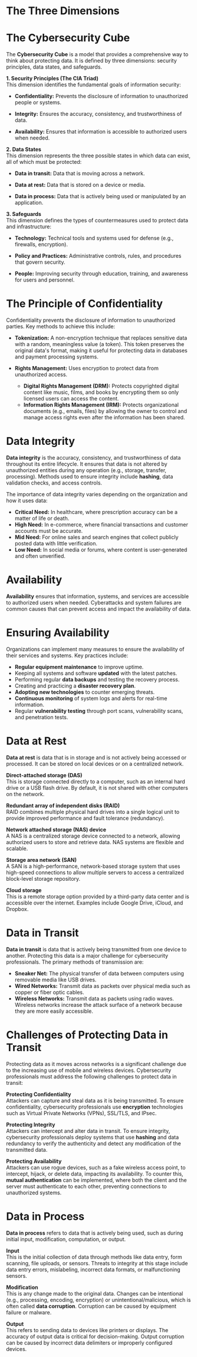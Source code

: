 # **The Three Dimensions**

# The Cybersecurity Cube
The **Cybersecurity Cube** is a model that provides a comprehensive way to think about protecting data. It is defined by three dimensions: security principles, data states, and safeguards.

**1. Security Principles (The CIA Triad)**  
This dimension identifies the fundamental goals of information security:

- **Confidentiality:** Prevents the disclosure of information to unauthorized people or systems.
    
- **Integrity:** Ensures the accuracy, consistency, and trustworthiness of data.
    
- **Availability:** Ensures that information is accessible to authorized users when needed.

**2. Data States**  
This dimension represents the three possible states in which data can exist, all of which must be protected:

- **Data in transit:** Data that is moving across a network.
    
- **Data at rest:** Data that is stored on a device or media.
    
- **Data in process:** Data that is actively being used or manipulated by an application.
    

**3. Safeguards**  
This dimension defines the types of countermeasures used to protect data and infrastructure:

- **Technology:** Technical tools and systems used for defense (e.g., firewalls, encryption).
    
- **Policy and Practices:** Administrative controls, rules, and procedures that govern security.
    
- **People:** Improving security through education, training, and awareness for users and personnel.


# The Principle of Confidentiality
Confidentiality prevents the disclosure of information to unauthorized parties. Key methods to achieve this include:

- **Tokenization:** A non-encryption technique that replaces sensitive data with a random, meaningless value (a token). This token preserves the original data's format, making it useful for protecting data in databases and payment processing systems.

- **Rights Management:** Uses encryption to protect data from unauthorized access.
    - **Digital Rights Management (DRM):** Protects copyrighted digital content like music, films, and books by encrypting them so only licensed users can access the content.
    - **Information Rights Management (IRM):** Protects organizational documents (e.g., emails, files) by allowing the owner to control and manage access rights even after the information has been shared.


# Data Integrity
**Data integrity** is the accuracy, consistency, and trustworthiness of data throughout its entire lifecycle. It ensures that data is not altered by unauthorized entities during any operation (e.g., storage, transfer, processing). Methods used to ensure integrity include **hashing**, data validation checks, and access controls.

The importance of data integrity varies depending on the organization and how it uses data:
- **Critical Need:** In healthcare, where prescription accuracy can be a matter of life or death.
- **High Need:** In e-commerce, where financial transactions and customer accounts must be accurate.
- **Mid Need:** For online sales and search engines that collect publicly posted data with little verification.
- **Low Need:** In social media or forums, where content is user-generated and often unverified.

# Availability
**Availability** ensures that information, systems, and services are accessible to authorized users when needed. Cyberattacks and system failures are common causes that can prevent access and impact the availability of data.


# Ensuring Availability
Organizations can implement many measures to ensure the availability of their services and systems. Key practices include:

- **Regular equipment maintenance** to improve uptime.
- Keeping all systems and software **updated** with the latest patches.
- Performing regular **data backups** and testing the recovery process.
- Creating and practicing a **disaster recovery plan**.
- **Adopting new technologies** to counter emerging threats.
- **Continuous monitoring** of system logs and alerts for real-time information.
- Regular **vulnerability testing** through port scans, vulnerability scans, and penetration tests.


# Data at Rest
**Data at rest** is data that is in storage and is not actively being accessed or processed. It can be stored on local devices or on a centralized network.

**Direct-attached storage (DAS)**  
This is storage connected directly to a computer, such as an internal hard drive or a USB flash drive. By default, it is not shared with other computers on the network.

**Redundant array of independent disks (RAID)**  
RAID combines multiple physical hard drives into a single logical unit to provide improved performance and fault tolerance (redundancy).

**Network attached storage (NAS) device**  
A NAS is a centralized storage device connected to a network, allowing authorized users to store and retrieve data. NAS systems are flexible and scalable.

**Storage area network (SAN)**  
A SAN is a high-performance, network-based storage system that uses high-speed connections to allow multiple servers to access a centralized block-level storage repository.

**Cloud storage**  
This is a remote storage option provided by a third-party data center and is accessible over the internet. Examples include Google Drive, iCloud, and Dropbox.


# Data in Transit

**Data in transit** is data that is actively being transmitted from one device to another. Protecting this data is a major challenge for cybersecurity professionals. The primary methods of transmission are:

- **Sneaker Net:** The physical transfer of data between computers using removable media like USB drives.
- **Wired Networks:** Transmit data as packets over physical media such as copper or fiber optic cables.
- **Wireless Networks:** Transmit data as packets using radio waves. Wireless networks increase the attack surface of a network because they are more easily accessible.


# Challenges of Protecting Data in Transit
Protecting data as it moves across networks is a significant challenge due to the increasing use of mobile and wireless devices. Cybersecurity professionals must address the following challenges to protect data in transit:

**Protecting Confidentiality**  
Attackers can capture and steal data as it is being transmitted. To ensure confidentiality, cybersecurity professionals use **encryption** technologies such as Virtual Private Networks (VPNs), SSL/TLS, and IPsec.

**Protecting Integrity**  
Attackers can intercept and alter data in transit. To ensure integrity, cybersecurity professionals deploy systems that use **hashing** and data redundancy to verify the authenticity and detect any modification of the transmitted data.

**Protecting Availability**  
Attackers can use rogue devices, such as a fake wireless access point, to intercept, hijack, or delete data, impacting its availability. To counter this, **mutual authentication** can be implemented, where both the client and the server must authenticate to each other, preventing connections to unauthorized systems.


# Data in Process
**Data in process** refers to data that is actively being used, such as during initial input, modification, computation, or output.

**Input**  
This is the initial collection of data through methods like data entry, form scanning, file uploads, or sensors. Threats to integrity at this stage include data entry errors, mislabeling, incorrect data formats, or malfunctioning sensors.

**Modification**  
This is any change made to the original data. Changes can be intentional (e.g., processing, encoding, encryption) or unintentional/malicious, which is often called **data corruption**. Corruption can be caused by equipment failure or malware.

**Output**  
This refers to sending data to devices like printers or displays. The accuracy of output data is critical for decision-making. Output corruption can be caused by incorrect data delimiters or improperly configured devices.


